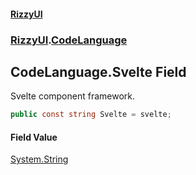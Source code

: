 #### [RizzyUI](index 'index')
### [RizzyUI](RizzyUI 'RizzyUI').[CodeLanguage](RizzyUI.CodeLanguage 'RizzyUI.CodeLanguage')

## CodeLanguage.Svelte Field

Svelte component framework.

```csharp
public const string Svelte = svelte;
```

#### Field Value
[System.String](https://docs.microsoft.com/en-us/dotnet/api/System.String 'System.String')